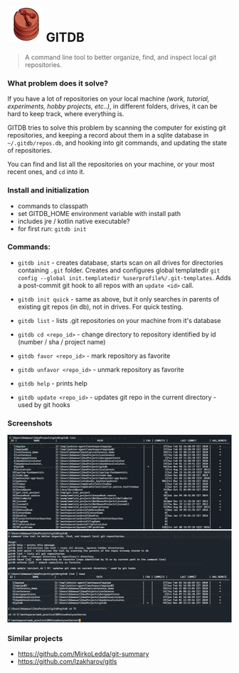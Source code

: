# <img src="images/gitdb_logo.png" width="80" height="80" /> GITDB 

> A command line tool to better organize, find, and inspect local git repositories.

### What problem does it solve?

If you have a lot of repositories on your local machine _(work, tutorial, experiments, hobby projects, etc..)_, in different folders, drives,
it can be hard to keep track, where everything is.

GITDB tries to solve this problem by scanning the computer for existing git repositories, and keeping a record about them in a sqlite database
in `~/.gitdb/repos.db`, and hooking into git commands, and updating the state of repositories.

You can find and list all the repositories on your machine, or your most recent ones, and `cd` into it.

### Install and initialization

- commands to classpath
- set GITDB_HOME environment variable with install path
- includes jre / kotlin native executable?
- for first run: `gitdb init`

### Commands:

- `gitdb init` - creates database, starts scan on all drives for directories containing `.git` folder.
 Creates and configures global templatedir `git config --global init.templatedir %userprofile%/.git-templates`.
 Adds a post-commit git hook to all repos with an `update <id>` call.
- `gitdb init quick` - same as above, but it only searches in parents of existing git repos (in db), not in drives. For quick testing.  
- `gitdb list` - lists .git repositories on your machine from it's database
- `gitdb cd <repo_id>` - change directory to repository identified by id (number / sha / project name)
- `gitdb favor <repo_id>` - mark repository as favorite
- `gitdb unfavor <repo_id>` - unmark repository as favorite
- `gitdb help` - prints help

 - `gitdb update <repo_id>` - updates git repo in the current directory - used by git hooks

### Screenshots
 <img src="images/gitdb_list.png" />
 <img src="images/gitdb_mix.png" />

### Similar projects

- https://github.com/MirkoLedda/git-summary
- https://github.com/lzakharov/gitls
